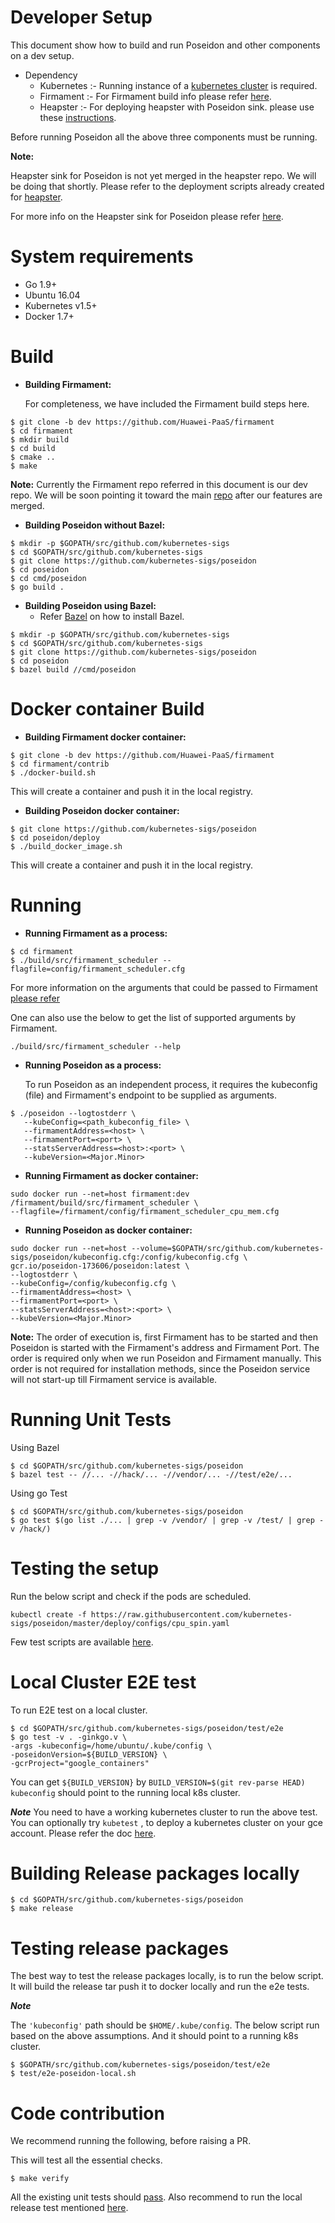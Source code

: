 # Developer Setup

This document show how to build and run Poseidon and other components on a dev setup.

* Dependency 
   * Kubernetes :- Running instance of a [kubernetes cluster](https://kubernetes.io/docs/setup/) is required. 
   * Firmament  :- For Firmament build info please refer [here](https://github.com/camsas/firmament/blob/master/README.md#building-instructions).
   * Heapster   :- For deploying heapster with Poseidon sink. please use these [instructions](https://github.com/kubernetes-sigs/poseidon/tree/master/docs/install#steps).

Before running Poseidon all the above three components must be running.

**Note:** 

   Heapster sink for Poseidon is not yet merged in the heapster repo.
   We will be doing that shortly. Please refer to the deployment scripts already created for [heapster](https://raw.githubusercontent.com/kubernetes-sigs/poseidon/master/deploy/heapster-poseidon.yaml). 
   
   For more info on the Heapster sink for Poseidon please refer [here](https://github.com/camsas/heapster).
   
   
# System requirements
  * Go 1.9+
  * Ubuntu 16.04
  * Kubernetes v1.5+
  * Docker 1.7+

# Build

  * **Building Firmament:**
  
       For completeness, we have included the Firmament build steps here.
     
     
```
$ git clone -b dev https://github.com/Huawei-PaaS/firmament
$ cd firmament
$ mkdir build
$ cd build
$ cmake ..
$ make
```

**Note:**
Currently the Firmament repo referred in this document is our dev repo.
We will be soon pointing it toward the main [repo](https://github.com/camsas/firmament) after our features are merged.

  * **Building Poseidon without Bazel:**
  
  
 ```
 $ mkdir -p $GOPATH/src/github.com/kubernetes-sigs
 $ cd $GOPATH/src/github.com/kubernetes-sigs
 $ git clone https://github.com/kubernetes-sigs/poseidon
 $ cd poseidon
 $ cd cmd/poseidon
 $ go build .
 ```

 * **Building Poseidon using Bazel:**
   * Refer [Bazel](https://docs.bazel.build/versions/master/install.html) on how to install Bazel.
 ```
 $ mkdir -p $GOPATH/src/github.com/kubernetes-sigs
 $ cd $GOPATH/src/github.com/kubernetes-sigs
 $ git clone https://github.com/kubernetes-sigs/poseidon
 $ cd poseidon
 $ bazel build //cmd/poseidon
```


  
 # Docker container Build
 
   * **Building Firmament docker container:**
```
$ git clone -b dev https://github.com/Huawei-PaaS/firmament
$ cd firmament/contrib
$ ./docker-build.sh
```
This will create a container and push it in the local registry.


   * **Building Poseidon docker container:**
   
```
$ git clone https://github.com/kubernetes-sigs/poseidon
$ cd poseidon/deploy
$ ./build_docker_image.sh
```
This will create a container and push it in the local registry.


# Running
  * **Running Firmament as a process:**
  
```
$ cd firmament
$ ./build/src/firmament_scheduler --flagfile=config/firmament_scheduler.cfg

```
For more information on the arguments that could be passed to Firmament [please refer](https://github.com/Huawei-PaaS/firmament#using-the-flow-scheduler)

One can also use the below to get the list of supported arguments by Firmament.

```
./build/src/firmament_scheduler --help
```

  * **Running Poseidon as a process:**
      
      To run Poseidon as an independent process, it requires the kubeconfig (file) and Firmament's endpoint to be supplied as arguments.

 ```
 $ ./poseidon --logtostderr \
    --kubeConfig=<path_kubeconfig_file> \
    --firmamentAddress=<host> \
    --firmamentPort=<port> \
    --statsServerAddress=<host>:<port> \
    --kubeVersion=<Major.Minor>
 ```

  * **Running Firmament as docker container:**
    
```
sudo docker run --net=host firmament:dev /firmament/build/src/firmament_scheduler \
--flagfile=/firmament/config/firmament_scheduler_cpu_mem.cfg
```

  * **Running Poseidon as docker container:**
```
sudo docker run --net=host --volume=$GOPATH/src/github.com/kubernetes-sigs/poseidon/kubeconfig.cfg:/config/kubeconfig.cfg \
gcr.io/poseidon-173606/poseidon:latest \
--logtostderr \
--kubeConfig=/config/kubeconfig.cfg \
--firmamentAddress=<host> \
--firmamentPort=<port> \
--statsServerAddress=<host>:<port> \ 
--kubeVersion=<Major.Minor>
```

**Note:**
The order of execution is, first Firmament has to be started and then Poseidon is started with the Firmament's address 
and Firmament Port.
The order is required only when we run Poseidon and Firmament manually.
This order is not required for installation methods, since the Poseidon service will not start-up till Firmament service is available.

# Running Unit Tests
Using Bazel
```
$ cd $GOPATH/src/github.com/kubernetes-sigs/poseidon
$ bazel test -- //... -//hack/... -//vendor/... -//test/e2e/...
```

Using go Test
```
$ cd $GOPATH/src/github.com/kubernetes-sigs/poseidon
$ go test $(go list ./... | grep -v /vendor/ | grep -v /test/ | grep -v /hack/)

```

# Testing the setup
Run the below script and check if the pods are scheduled.
```
kubectl create -f https://raw.githubusercontent.com/kubernetes-sigs/poseidon/master/deploy/configs/cpu_spin.yaml
```

Few test scripts are available [here](https://github.com/kubernetes-sigs/poseidon/tree/master/deploy/configs).

# Local Cluster E2E test
To run E2E test on a local cluster.

```
$ cd $GOPATH/src/github.com/kubernetes-sigs/poseidon/test/e2e
$ go test -v . -ginkgo.v \
-args -kubeconfig=/home/ubuntu/.kube/config \ 
-poseidonVersion=${BUILD_VERSION} \
-gcrProject="google_containers"
```
You can get ```${BUILD_VERSION}``` by ```BUILD_VERSION=$(git rev-parse HEAD)```
```kubeconfig``` should point to the running local k8s cluster.

***Note***
You need to have a working kubernetes cluster to run the 
above test. You can optionally try ```kubetest``` , to deploy a kubernetes
cluster on your gce account. Please refer the doc [here](https://github.com/kubernetes/test-infra/tree/master/kubetest).

# Building Release packages locally

```
$ cd $GOPATH/src/github.com/kubernetes-sigs/poseidon
$ make release
```

# Testing release packages
The best way to test the release packages locally, is to run the
below script. It will build the release tar push it to docker locally and run the e2e tests.

***Note***

The ```'kubeconfig'``` path should be ```$HOME/.kube/config```.
The below script run based on the above assumptions.
And it should point to a running k8s cluster.

```
$ $GOPATH/src/github.com/kubernetes-sigs/poseidon/test/e2e
$ test/e2e-poseidon-local.sh
```

# Code contribution
We recommend running the following, before raising a PR.

This will test all the essential checks. 

```
$ make verify
```

All the existing unit tests should [pass](https://github.com/kubernetes-sigs/poseidon/tree/master/docs/devel#running-unit-tests).
Also recommend to run the local release test mentioned [here](https://github.com/kubernetes-sigs/poseidon/tree/master/docs/devel#testing-release-packages).

